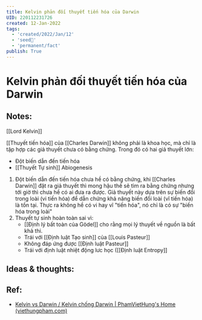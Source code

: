 ```yaml
---
title: Kelvin phản đối thuyết tiến hóa của Darwin
UID: 220112231726
created: 12-Jan-2022
tags:
  - 'created/2022/Jan/12'
  - 'seed🥜'
  - 'permanent/fact'
publish: True
---
```

# Kelvin phản đối thuyết tiến hóa của Darwin

## Notes:
[[Lord Kelvin]]

[[Thuyết tiến hóa]] của [[Charles Darwin]] không phải là khoa học, mà chỉ là tập hợp các giả thuyết chưa có bằng chứng. Trong đó có hai giả thuyết lớn:
- Đột biến dẫn đến tiến hóa
- [[Thuyết Tự sinh]] Abiogenesis

1. Đột biến dẫn đến tiến hóa chưa hề có bằng chứng, khi [[Charles Darwin]] đặt ra giả thuyết thì mong hậu thế sẽ tìm ra bằng chứng nhưng tới giờ thì chưa hề có ai đưa ra được. Giả thuyết này dựa trên sự biến đổi trong loài (vi tiến hóa) để dẫn chứng khả năng biến đổi loài (vĩ tiến hóa) là tồn tại. Thực ra không hề có vi hay vĩ "tiến hóa", nó chỉ là có sự "biến hóa trong loài"
2. Thuyết tự sinh hoàn toàn sai vì:
	- [[Định lý bất toàn của Gödel]] cho rằng mọi lý thuyết về nguồn là bất khả thi.
	- Trái với [[Định luật Tạo sinh]] của [[Louis Pasteur]]
	- Không đáp ứng được [[Định luật Pasteur]]
	- Trái với định luật nhiệt động lưc học ([[Định luật Entropy]]

## Ideas & thoughts:

## Ref:
- [Kelvin vs Darwin / Kelvin chống Darwin | PhamVietHung's Home (viethungpham.com)](https://viethungpham.com/2020/08/05/kelvin-vs-darwin-kelvin-chong-darwin/)

